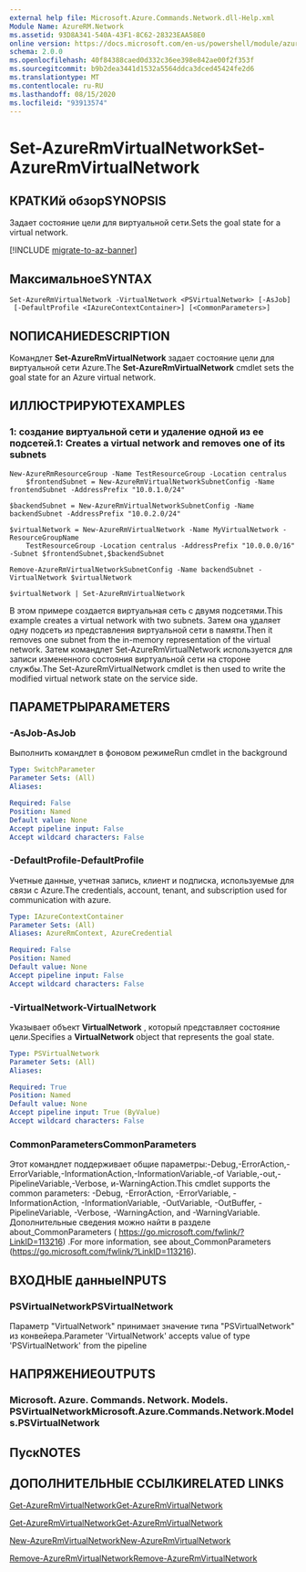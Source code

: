 ```yaml
---
external help file: Microsoft.Azure.Commands.Network.dll-Help.xml
Module Name: AzureRM.Network
ms.assetid: 93D8A341-540A-43F1-8C62-28323EAA58E0
online version: https://docs.microsoft.com/en-us/powershell/module/azurerm.network/set-azurermvirtualnetwork
schema: 2.0.0
ms.openlocfilehash: 40f84388caed0d332c36ee398e842ae00f2f353f
ms.sourcegitcommit: b9b2dea3441d1532a5564ddca3dced45424fe2d6
ms.translationtype: MT
ms.contentlocale: ru-RU
ms.lasthandoff: 08/15/2020
ms.locfileid: "93913574"
---
```

# <span data-ttu-id="32f8c-101">Set-AzureRmVirtualNetwork</span><span class="sxs-lookup"><span data-stu-id="32f8c-101">Set-AzureRmVirtualNetwork</span></span>

## <span data-ttu-id="32f8c-102">КРАТКИй обзор</span><span class="sxs-lookup"><span data-stu-id="32f8c-102">SYNOPSIS</span></span>
<span data-ttu-id="32f8c-103">Задает состояние цели для виртуальной сети.</span><span class="sxs-lookup"><span data-stu-id="32f8c-103">Sets the goal state for a virtual network.</span></span>

[!INCLUDE [migrate-to-az-banner](../../includes/migrate-to-az-banner.md)]

## <span data-ttu-id="32f8c-104">Максимальное</span><span class="sxs-lookup"><span data-stu-id="32f8c-104">SYNTAX</span></span>

```
Set-AzureRmVirtualNetwork -VirtualNetwork <PSVirtualNetwork> [-AsJob]
 [-DefaultProfile <IAzureContextContainer>] [<CommonParameters>]
```

## <span data-ttu-id="32f8c-105">NОПИСАНИЕ</span><span class="sxs-lookup"><span data-stu-id="32f8c-105">DESCRIPTION</span></span>
<span data-ttu-id="32f8c-106">Командлет **Set-AzureRmVirtualNetwork** задает состояние цели для виртуальной сети Azure.</span><span class="sxs-lookup"><span data-stu-id="32f8c-106">The **Set-AzureRmVirtualNetwork** cmdlet sets the goal state for an Azure virtual network.</span></span>

## <span data-ttu-id="32f8c-107">ИЛЛЮСТРИРУЮТ</span><span class="sxs-lookup"><span data-stu-id="32f8c-107">EXAMPLES</span></span>

### <span data-ttu-id="32f8c-108">1: создание виртуальной сети и удаление одной из ее подсетей.</span><span class="sxs-lookup"><span data-stu-id="32f8c-108">1: Creates a virtual network and removes one of its subnets</span></span>
```
New-AzureRmResourceGroup -Name TestResourceGroup -Location centralus
    $frontendSubnet = New-AzureRmVirtualNetworkSubnetConfig -Name frontendSubnet -AddressPrefix "10.0.1.0/24"

$backendSubnet = New-AzureRmVirtualNetworkSubnetConfig -Name backendSubnet -AddressPrefix "10.0.2.0/24"

$virtualNetwork = New-AzureRmVirtualNetwork -Name MyVirtualNetwork -ResourceGroupName 
    TestResourceGroup -Location centralus -AddressPrefix "10.0.0.0/16" -Subnet $frontendSubnet,$backendSubnet

Remove-AzureRmVirtualNetworkSubnetConfig -Name backendSubnet -VirtualNetwork $virtualNetwork

$virtualNetwork | Set-AzureRmVirtualNetwork
```

<span data-ttu-id="32f8c-109">В этом примере создается виртуальная сеть с двумя подсетями.</span><span class="sxs-lookup"><span data-stu-id="32f8c-109">This example creates a virtual network with two subnets.</span></span> <span data-ttu-id="32f8c-110">Затем она удаляет одну подсеть из представления виртуальной сети в памяти.</span><span class="sxs-lookup"><span data-stu-id="32f8c-110">Then it removes one subnet from the in-memory representation of the virtual network.</span></span> <span data-ttu-id="32f8c-111">Затем командлет Set-AzureRmVirtualNetwork используется для записи измененного состояния виртуальной сети на стороне службы.</span><span class="sxs-lookup"><span data-stu-id="32f8c-111">The Set-AzureRmVirtualNetwork cmdlet is then used to write the modified virtual network state on the service side.</span></span>

## <span data-ttu-id="32f8c-112">ПАРАМЕТРЫ</span><span class="sxs-lookup"><span data-stu-id="32f8c-112">PARAMETERS</span></span>

### <span data-ttu-id="32f8c-113">-AsJob</span><span class="sxs-lookup"><span data-stu-id="32f8c-113">-AsJob</span></span>
<span data-ttu-id="32f8c-114">Выполнить командлет в фоновом режиме</span><span class="sxs-lookup"><span data-stu-id="32f8c-114">Run cmdlet in the background</span></span>

```yaml
Type: SwitchParameter
Parameter Sets: (All)
Aliases: 

Required: False
Position: Named
Default value: None
Accept pipeline input: False
Accept wildcard characters: False
```

### <span data-ttu-id="32f8c-115">-DefaultProfile</span><span class="sxs-lookup"><span data-stu-id="32f8c-115">-DefaultProfile</span></span>
<span data-ttu-id="32f8c-116">Учетные данные, учетная запись, клиент и подписка, используемые для связи с Azure.</span><span class="sxs-lookup"><span data-stu-id="32f8c-116">The credentials, account, tenant, and subscription used for communication with azure.</span></span>

```yaml
Type: IAzureContextContainer
Parameter Sets: (All)
Aliases: AzureRmContext, AzureCredential

Required: False
Position: Named
Default value: None
Accept pipeline input: False
Accept wildcard characters: False
```

### <span data-ttu-id="32f8c-117">-VirtualNetwork</span><span class="sxs-lookup"><span data-stu-id="32f8c-117">-VirtualNetwork</span></span>
<span data-ttu-id="32f8c-118">Указывает объект **VirtualNetwork** , который представляет состояние цели.</span><span class="sxs-lookup"><span data-stu-id="32f8c-118">Specifies a **VirtualNetwork** object that represents the goal state.</span></span>

```yaml
Type: PSVirtualNetwork
Parameter Sets: (All)
Aliases: 

Required: True
Position: Named
Default value: None
Accept pipeline input: True (ByValue)
Accept wildcard characters: False
```

### <span data-ttu-id="32f8c-119">CommonParameters</span><span class="sxs-lookup"><span data-stu-id="32f8c-119">CommonParameters</span></span>
<span data-ttu-id="32f8c-120">Этот командлет поддерживает общие параметры:-Debug,-ErrorAction,-ErrorVariable,-InformationAction,-InformationVariable,-of Variable,-out,-PipelineVariable,-Verbose, и-WarningAction.</span><span class="sxs-lookup"><span data-stu-id="32f8c-120">This cmdlet supports the common parameters: -Debug, -ErrorAction, -ErrorVariable, -InformationAction, -InformationVariable, -OutVariable, -OutBuffer, -PipelineVariable, -Verbose, -WarningAction, and -WarningVariable.</span></span> <span data-ttu-id="32f8c-121">Дополнительные сведения можно найти в разделе about_CommonParameters ( https://go.microsoft.com/fwlink/?LinkID=113216) .</span><span class="sxs-lookup"><span data-stu-id="32f8c-121">For more information, see about_CommonParameters (https://go.microsoft.com/fwlink/?LinkID=113216).</span></span>

## <span data-ttu-id="32f8c-122">ВХОДНЫЕ данные</span><span class="sxs-lookup"><span data-stu-id="32f8c-122">INPUTS</span></span>

### <span data-ttu-id="32f8c-123">PSVirtualNetwork</span><span class="sxs-lookup"><span data-stu-id="32f8c-123">PSVirtualNetwork</span></span>
<span data-ttu-id="32f8c-124">Параметр "VirtualNetwork" принимает значение типа "PSVirtualNetwork" из конвейера.</span><span class="sxs-lookup"><span data-stu-id="32f8c-124">Parameter 'VirtualNetwork' accepts value of type 'PSVirtualNetwork' from the pipeline</span></span>

## <span data-ttu-id="32f8c-125">НАПРЯЖЕНИЕ</span><span class="sxs-lookup"><span data-stu-id="32f8c-125">OUTPUTS</span></span>

### <span data-ttu-id="32f8c-126">Microsoft. Azure. Commands. Network. Models. PSVirtualNetwork</span><span class="sxs-lookup"><span data-stu-id="32f8c-126">Microsoft.Azure.Commands.Network.Models.PSVirtualNetwork</span></span>

## <span data-ttu-id="32f8c-127">Пуск</span><span class="sxs-lookup"><span data-stu-id="32f8c-127">NOTES</span></span>

## <span data-ttu-id="32f8c-128">ДОПОЛНИТЕЛЬНЫЕ ССЫЛКИ</span><span class="sxs-lookup"><span data-stu-id="32f8c-128">RELATED LINKS</span></span>

[<span data-ttu-id="32f8c-129">Get-AzureRmVirtualNetwork</span><span class="sxs-lookup"><span data-stu-id="32f8c-129">Get-AzureRmVirtualNetwork</span></span>](./Get-AzureRmVirtualNetwork.md)

[<span data-ttu-id="32f8c-130">Get-AzureRmVirtualNetwork</span><span class="sxs-lookup"><span data-stu-id="32f8c-130">Get-AzureRmVirtualNetwork</span></span>](./Get-AzureRmVirtualNetwork.md)

[<span data-ttu-id="32f8c-131">New-AzureRmVirtualNetwork</span><span class="sxs-lookup"><span data-stu-id="32f8c-131">New-AzureRmVirtualNetwork</span></span>](./New-AzureRmVirtualNetwork.md)

[<span data-ttu-id="32f8c-132">Remove-AzureRmVirtualNetwork</span><span class="sxs-lookup"><span data-stu-id="32f8c-132">Remove-AzureRmVirtualNetwork</span></span>](./Remove-AzureRmVirtualNetwork.md)


